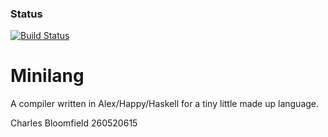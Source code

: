 ### Status
[![Build Status](https://travis-ci.org/itscharlieb/minilang.png)](https://travis-ci.org/itscharlieb/minilang)


# Minilang

A compiler written in Alex/Happy/Haskell for a tiny little made up language.

Charles Bloomfield
260520615
